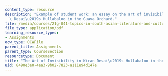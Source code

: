 ```yaml
---
content_type: resource
description: "Example of student work: an essay on the art of invisibility in Kiran\
  \ Desai\u2019s Hullabaloo in the Guava Orchard."
file: /media/courses/21g-041-topics-in-south-asian-literature-and-culture-fall-2004/8490e3e04ea39b027823a111e94d147e_MIT21G_041F04_ramya.pdf
file_type: application/pdf
learning_resource_types:
- Assignments
ocw_type: OCWFile
parent_title: Assignments
parent_type: CourseSection
resourcetype: Document
title: "The Art of Invisibility in Kiran Desai\u2019s Hullabaloo in the Guava Orchard"
uid: 8490e3e0-4ea3-9b02-7823-a111e94d147e
---
```

